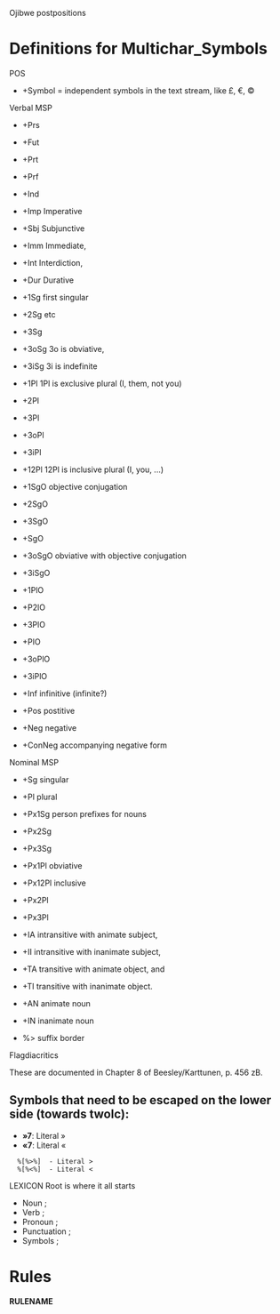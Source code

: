 
Ojibwe postpositions

 # Definitions for Multichar_Symbols


POS


 * +Symbol = independent symbols in the text stream, like £, €, ©

Verbal MSP
 * +Prs  
 * +Fut  
 * +Prt  
 * +Prf  

 * +Ind  
 * +Imp   Imperative
 * +Sbj   Subjunctive
 * +Imm   Immediate,

 * +Int   Interdiction,
 * +Dur   Durative

 * +1Sg     first singular
 * +2Sg     etc
 * +3Sg    
 * +3oSg    3o is obviative,
 * +3iSg    3i is indefinite

 * +1Pl     1Pl is exclusive plural (I, them, not you)
 * +2Pl    
 * +3Pl    
 * +3oPl   
 * +3iPl   
 * +12Pl    12Pl is inclusive plural (I, you, ...)

 * +1SgO    objective conjugation
 * +2SgO   
 * +3SgO   
 * +SgO    
 * +3oSgO   obviative with objective conjugation
 * +3iSgO  
 * +1PlO   
 * +P2lO   
 * +3PlO   
 * +PlO    
 * +3oPlO  
 * +3iPlO  

 * +Inf     infinitive (infinite?)
 * +Pos     postitive
 * +Neg     negative
 * +ConNeg  accompanying negative form

Nominal MSP
 * +Sg		  singular
 * +Pl		  plural

 * +Px1Sg	  person prefixes for nouns
 * +Px2Sg	 
 * +Px3Sg	 
 * +Px1Pl	  obviative
 * +Px12Pl	  inclusive
 * +Px2Pl	 
 * +Px3Pl	 

 * +IA       intransitive with animate subject,
 * +II       intransitive with inanimate subject,
 * +TA       transitive with animate object, and
 * +TI       transitive with inanimate object.

 * +AN		  animate noun
 * +IN		  inanimate noun

 * %> 		  suffix border


Flagdiacritics

These are documented in Chapter 8 of Beesley/Karttunen, p. 456 zB.






## Symbols that need to be escaped on the lower side (towards twolc):
 * **»7**:  Literal »
 * **«7**:  Literal «
```
  %[%>%]  - Literal >
  %[%<%]  - Literal <
```




  LEXICON Root 		  is where it all starts

 * Noun ;	             
 * Verb ;	             
 * Pronoun ;            
 * Punctuation ;        
 * Symbols     ;        

















# Rules


**RULENAME**  




